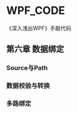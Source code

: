 # WPF_CODE
《深入浅出WPF》手敲代码









## 第六章  数据绑定





### Source与Path







### 数据校验与转换





### 多路绑定

